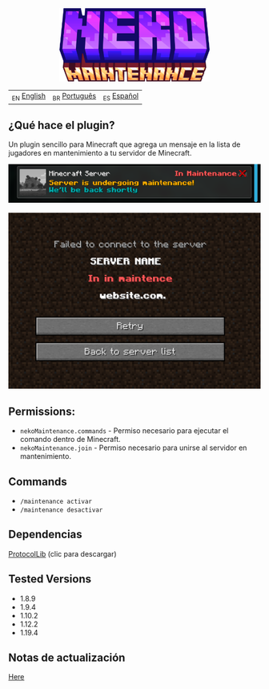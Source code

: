 <div style="text-align: center;">
  <img src="../../docs/imgs/NekoMaintenance.png" alt="icon" style="width: 300px; display: inline-block;">
</div>

<table>
  <tr>
    <td><sub>EN</sub> <a href="../README.md">English</a></td>
    <td><sub>BR</sub> <a href="../br/README_BR.md">Português</a></td>
    <td><sub>ES</sub> <a href="./README_ES.md">Español</a></td>
  </tr>
</table>

<h2>¿Qué hace el plugin?</h2>

<p>Un plugin sencillo para Minecraft que agrega un mensaje en la lista de jugadores en mantenimiento a tu servidor de Minecraft.</p>

<div style="text-align: center;">
  <img src="../../docs/imgs/img1.png" alt="Motd1" style="width: 1000px; display: inline-block;">
</div>
<br>
<div style="text-align: center;">
  <img src="../../docs/imgs/img2.png" alt="Motd2" style="width: 700px; display: inline-block;">
</div>

<h2>Permissions:</h2>

<ul>
  <li><code>nekoMaintenance.commands</code> - Permiso necesario para ejecutar el comando dentro de Minecraft.</li>
  <li><code>nekoMaintenance.join</code> - Permiso necesario para unirse al servidor en mantenimiento.</li>
</ul>

<h2>Commands</h2>

<ul>
  <li><code>/maintenance activar</code></li>
  <li><code>/maintenance desactivar</code></li>
</ul>

<h2>Dependencias</h2>

<p><a href="https://www.spigotmc.org/resources/protocollib.1997/">ProtocolLib</a> (clic para descargar)</p>

<h2>Tested Versions</h2>

<ul>
  <li>1.8.9</li>
  <li>1.9.4</li>
  <li>1.10.2</li>
  <li>1.12.2</li>
  <li>1.19.4</li>
</ul>

<h2>Notas de actualización</h2>

<p><a href="./patch_notes_ES.md">Here</a></p>
